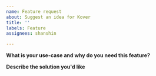 ```yaml
---
name: Feature request
about: Suggest an idea for Kover
title: ''
labels: Feature
assignees: shanshin

---
```


**What is your use-case and why do you need this feature?**

**Describe the solution you'd like**
